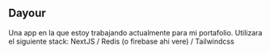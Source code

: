 
## Dayour

Una app en la que estoy trabajando actualmente para mi portafolio.
Utilizara el siguiente stack: NextJS / Redis (o firebase ahi vere) / Tailwindcss
